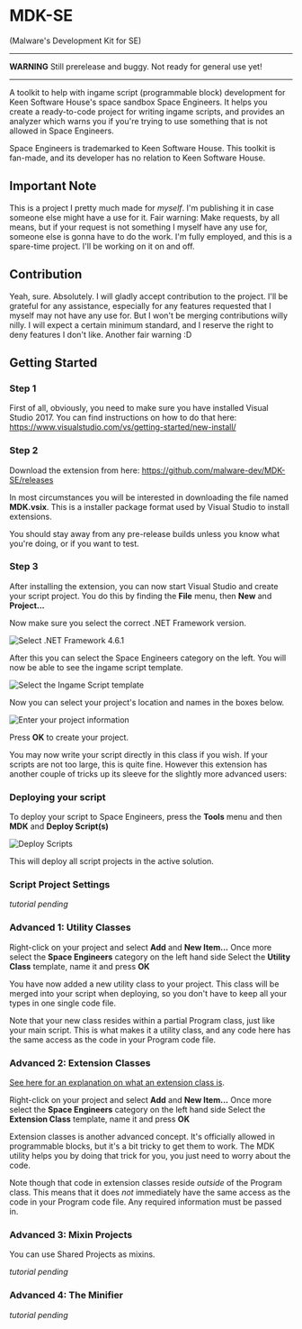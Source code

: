# MDK-SE
(Malware's Development Kit for SE)

----

**WARNING** Still prerelease and buggy. Not ready for general use yet!

----

A toolkit to help with ingame script (programmable block) development for Keen Software House's space sandbox Space Engineers. It helps you create a ready-to-code project for writing ingame scripts, and provides  an analyzer which warns you if you're trying to use something that is not allowed in Space Engineers.

Space Engineers is trademarked to Keen Software House. This toolkit is fan-made, and its developer has no relation to Keen Software House.

## Important Note
This is a project I pretty much made for _myself_. I'm publishing it in case someone else might have a use for it. Fair warning: Make requests, by all means, but if your request is not something I myself have any use for, someone else is gonna have to do the work. I'm fully employed, and this is a spare-time project. I'll be working on it on and off.

## Contribution
Yeah, sure. Absolutely. I will gladly accept contribution to the project. I'll be grateful for any assistance, especially for any features requested that I myself may not have any use for. But I won't be merging contributions willy nilly. I will expect a certain minimum standard, and I reserve the right to deny features I don't like. Another fair warning :D



## Getting Started

### Step 1
First of all, obviously, you need to make sure you have installed Visual Studio 2017. You can find instructions on how to do that here:
https://www.visualstudio.com/vs/getting-started/new-install/



### Step 2
Download the extension from here:
https://github.com/malware-dev/MDK-SE/releases

In most circumstances you will be interested in downloading the file named **MDK.vsix**. This is a installer package format used by Visual Studio to install extensions.

You should stay away from any pre-release builds unless you know what you're doing, or if you want to test.



### Step 3

After installing the extension, you can now start Visual Studio and create your script project. You do this by finding the **File** menu, then **New** and **Project...**

Now make sure you select the correct .NET Framework version.

![Select .NET Framework 4.6.1](https://github.com/malware-dev/MDK-SE/blob/master/images/wiki-newproject-framework.jpg)



After this you can select the Space Engineers category on the left. You will now be able to see the ingame script template.

![Select the Ingame Script template](https://github.com/malware-dev/MDK-SE/blob/master/images/wiki-newproject-template.jpg)



Now you can select your project's location and names in the boxes below.

![Enter your project information](https://github.com/malware-dev/MDK-SE/blob/master/images/wiki-newproject-properties.jpg)

Press **OK** to create your project.

You may now write your script directly in this class if you wish. If your scripts are not too large, this is quite fine. However this extension has another couple of tricks up its sleeve for the slightly more advanced users:



### Deploying your script
To deploy your script to Space Engineers, press the **Tools** menu and then **MDK** and **Deploy Script(s)**

![Deploy Scripts](https://github.com/malware-dev/MDK-SE/blob/master/images/wiki-deploy.jpg)

This will deploy all script projects in the active solution.



### Script Project Settings

_tutorial pending_



### Advanced 1: Utility Classes

Right-click on your project and select **Add** and **New Item...**
Once more select the **Space Engineers** category on the left hand side
Select the **Utility Class** template, name it and press **OK**

You have now added a new utility class to your project. This class will be merged into your script when deploying, so you don't have to keep all your types in one single code file.

Note that your new class resides within a partial Program class, just like your main script. This is what makes it a utility class, and any code here has the same access as the code in your Program code file.



### Advanced 2: Extension Classes

[See here for an explanation on what an extension class is](https://docs.microsoft.com/en-us/dotnet/csharp/programming-guide/classes-and-structs/extension-methods).

Right-click on your project and select **Add** and **New Item...**
Once more select the **Space Engineers** category on the left hand side
Select the **Extension Class** template, name it and press **OK**

Extension classes is another advanced concept. It's officially allowed in programmable blocks, but it's a bit tricky to get them to work. The MDK utility helps you by doing that trick for you, you just need to worry about the code.

Note though that code in extension classes reside _outside_ of the Program class. This means that it does _not_ immediately have the same access as the code in your Program code file. Any required information must be passed in.



### Advanced 3: Mixin Projects
You can use Shared Projects as mixins.

_tutorial pending_



### Advanced 4: The Minifier

_tutorial pending_